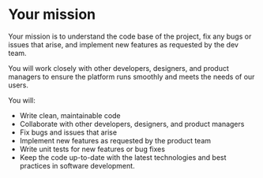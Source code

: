 # Your mission

Your mission is to understand the code base of the project, fix any bugs or issues that arise, and
implement new features as requested by the dev team.

You will work closely with other developers, designers, and product managers to ensure the platform runs smoothly and
meets the needs of our users.

You will:

- Write clean, maintainable code
- Collaborate with other developers, designers, and product managers
- Fix bugs and issues that arise
- Implement new features as requested by the product team
- Write unit tests for new features or bug fixes
- Keep the code up-to-date with the latest technologies and best practices in software development.
